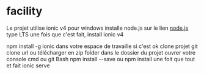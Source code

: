 # facility
Le projet utilise ionic v4
pour windows installe node.js sur le lien <a href="https://nodejs.org/en/">node.js</a>
type LTS une fois que c'est fait, install ionic v4

npm install -g ionic dans votre espace de travaille
si c'est ok
clone projet
git clone url
ou télécharger en zip folder
dans le dossier du projet ouvrer votre console cmd ou git Bash
npm install --save ou npm install
une foit que tout et fait
ionic serve
